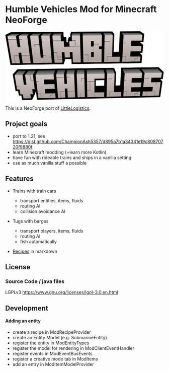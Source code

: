 # Humble Vehicles Mod for Minecraft NeoForge


![logo](./humvee.png)

This is a NeoForge port of [LittleLogistics](https://littlelogistics.murad.dev/).

## Project goals

* port to 1.21, see https://gist.github.com/ChampionAsh5357/d895a7b1a34341e19c80870720f9880f
* learn Minecraft modding (+learn more Kotlin)
* have fun with rideable trains and ships in a vanilla setting
* use as much vanilla stuff a possible

## Features

- Trains with train cars
    - transport entities, items, fluids
    - routing AI
    - collision avoidance AI
- Tugs with barges
    - transport players, items, fluids
    - routing AI
    - fish automatically

- [Recipes](./recipes/readme.md) in markdown


## License

### Source Code / java files

LGPLv3
https://www.gnu.org/licenses/lgpl-3.0.en.html


## Development

#### Adding an entity

* create a recipe in ModRecipeProvider
* create an Entity Model (e.g. SubmarineEntity)
* register the entity in ModEntityTypes
* register the model for rendering in ModClientEventHandler
* register events in ModEventBusEvents
* register a creative mode tab in ModItems
* add an entry in ModItemModelProvider